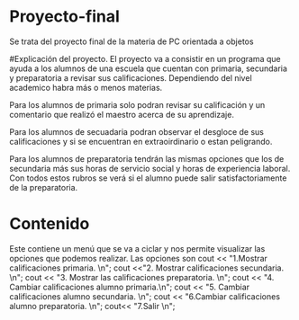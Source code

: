 # Proyecto-final
Se trata del proyecto final de la materia de PC orientada a objetos

#Explicación del proyecto.
El proyecto va a consistir en un programa que ayuda a los alumnos de una escuela que cuentan con primaria, secundaria y preparatoria a revisar sus calificaciones. Dependiendo del nivel academico habra más o menos materias.

Para los alumnos de primaria solo podran revisar su calificación y un comentario que realizó el maestro acerca de su aprendizaje.

Para los alumnos de secuadaria podran observar el desgloce de sus calificaciones y si se encuentran en extraoirdinario o estan peligrando.

Para los alumnos de preparatoria tendrán las mismas opciones que los de secundaria más sus horas de servicio social y horas de experiencia laboral. Con todos estos rubros se verá si el alumno puede salir satisfactoriamente de la preparatoria.



# Contenido
Este contiene un menú que se va a ciclar y nos permite visualizar las opciones que podemos realizar.
Las opciones son
cout << "1.Mostrar calificaciones primaria. \n";
  cout <<"2. Mostrar calificaciones secundaria. \n";
  cout << "3. Mostrar las calificaciones preparatoria. \n";
  cout << "4. Cambiar calificaciones alumno primaria.\n";
  cout << "5. Cambiar calificaciones alumno secundaria. \n";
  cout << "6.Cambiar calificaciones alumno preparatoria. \n";
  cout<< "7.Salir \n";
